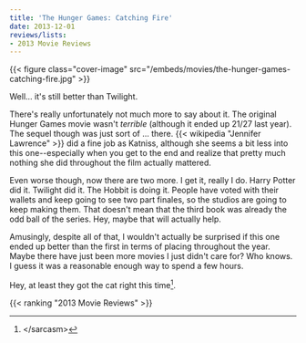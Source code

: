 ```yaml
---
title: 'The Hunger Games: Catching Fire'
date: 2013-12-01
reviews/lists:
- 2013 Movie Reviews
---
```

{{< figure class="cover-image" src="/embeds/movies/the-hunger-games-catching-fire.jpg" >}}

Well... it's still better than Twilight.

<!--more-->

There's really unfortunately not much more to say about it. The original Hunger Games movie wasn't *terrible* (although it ended up 21/27 last year). The sequel though was just sort of ... there. {{< wikipedia "Jennifer Lawrence" >}} did a fine job as Katniss, although she seems a bit less into this one--especially when you get to the end and realize that pretty much nothing she did throughout the film actually mattered.

Even worse though, now there are two more. I get it, really I do. Harry Potter did it. Twilight did it. The Hobbit is doing it. People have voted with their wallets and keep going to see two part finales, so the studios are going to keep making them. That doesn't mean that the third book was already the odd ball of the series. Hey, maybe that will actually help.

Amusingly, despite all of that, I wouldn't actually be surprised if this one ended up better than the first in terms of placing throughout the year. Maybe there have just been more movies I just didn't care for? Who knows. I guess it was a reasonable enough way to spend a few hours. 

Hey, at least they got the cat right this time[^1].

{{< ranking "2013 Movie Reviews" >}}

[^1]: &lt;/sarcasm&gt;